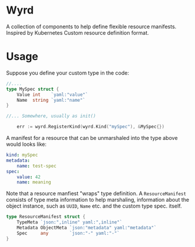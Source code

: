 # Wyrd

A collection of components to help define flexible resource manifests. Inspired by Kubernetes Custom resource definition format.

# Usage

Suppose you define your custom type in the code:
```go
//....
type MySpec struct {
    Value int    `yaml:"value"`
    Name  string `yaml:"name"`
}

//... Somewhere, usually as init()

	err := wyrd.RegisterKind(wyrd.Kind("mySpec"), &MySpec{})
```

A manifest for a resource that can be unmarshaled into the type above would looks like:
```yaml
kind: mySpec
metadata:
    name: test-spec
spec:
    value: 42
    name: meaning
```

Note that a resource manfiest "wraps" type definition. A `ResourceManifest` consists of type meta information to help marshaling,
information about the object instance, such as `UUID`, `Name` etc. and the custom type spec. itself.

```go
type ResourceManifest struct {
	TypeMeta `json:",inline" yaml:",inline"`
	Metadata ObjectMeta `json:"metadata" yaml:"metadata"`
	Spec     any        `json:"-" yaml:"-"`
}
```
